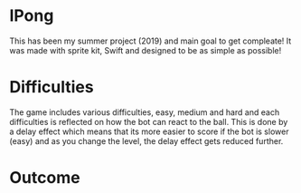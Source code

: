 # IPong
This has been my summer project (2019) and main goal to get compleate! It was made with sprite kit, Swift and designed to be as simple as possible! 
# Difficulties 
The game includes various difficulties, easy, medium and hard and each difficulties is reflected on how the bot can react to the ball. This is done by a delay effect which means that its more easier to score if the bot is slower (easy) and as you change the level, the delay effect gets reduced further.
# Outcome
